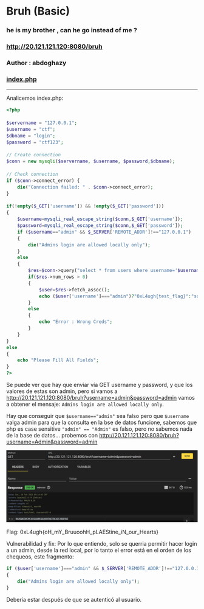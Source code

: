 # Bruh (Basic)

### he is my brother , can he go instead of me ?

### http://20.121.121.120:8080/bruh

### Author : abdoghazy

### [index.php](../attachments/index.php)
---

Analicemos index.php:

```php
<?php

$servername = "127.0.0.1";
$username = "ctf";
$dbname = "login";
$password = "ctf123";

// Create connection
$conn = new mysqli($servername, $username, $password,$dbname);

// Check connection
if ($conn->connect_error) {
    die("Connection failed: " . $conn->connect_error);
}

if(!empty($_GET['username']) && !empty($_GET['password']))
{
    $username=mysqli_real_escape_string($conn,$_GET['username']);
    $password=mysqli_real_escape_string($conn,$_GET['password']);
    if ($username=="admin" && $_SERVER['REMOTE_ADDR']!=="127.0.0.1")
    {
        die("Admins login are allowed locally only");
    }
    else
    {
        $res=$conn->query("select * from users where username='$username' and password='$password'"); # admin admin
        if($res->num_rows > 0)
        {
            $user=$res->fetch_assoc();
            echo ($user['username']==="admin")?"0xL4ugh{test_flag}":"sorry u r not admin";
        }
        else
        {
            echo "Error : Wrong Creds";
        }
    }
}
else
{
    echo "Please Fill All Fields";
}
?>
```
Se puede ver que hay que enviar vía GET username y password, y que los valores de estas son admin, pero si vamos a http://20.121.121.120:8080/bruh?username=admin&password=admin vamos a obtener el mensaje: `Admins login are allowed locally only`. 

Hay que conseguir que `$username=="admin"` sea falso pero que `$username` valga admin para que la consulta en la bse de datos funcione, sabemos que php es case sensitive `"admin" == "Admin"` es falso, pero no sabemos nada de la base de datos... probemos con http://20.121.121.120:8080/bruh?username=Admin&password=admin 

![Flag](../images/2023-02-18_061458_chrome-extension.png)

Flag: 0xL4ugh{oH_mY_BruuoohH_pLAEStine_iN_our_Hearts}

Vulnerabilidad y fix: Por lo que entiendo, solo se querria permitir hacer login a un admin, desde la red local, por lo tanto el error está en el orden de los chequeos, este fragmento: 
```php
if ($user['username']==="admin" && $_SERVER['REMOTE_ADDR']!=="127.0.0.1")
{
    die("Admins login are allowed locally only");
}
```
Deberia estar después de que se autenticó al usuario.